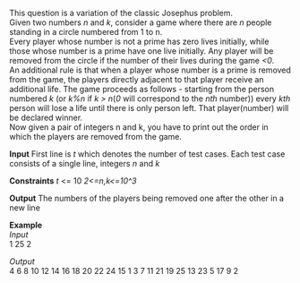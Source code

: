 

This question is a variation of the classic Josephus problem. <br/>
Given two numbers _n_ and _k_, consider a game where there are _n_ people standing in a circle numbered from 1 to n. <br/>
Every player whose number is not a prime has zero lives initially, while those whose number is a prime have one live initially. Any player will be removed from the circle if the number of their lives during the game _<0_. <br/>
An additional rule is that when a player whose number is a prime is removed from the game, the players directly adjacent to that player receive an additional life. 
The game proceeds as follows - starting from the person numbered _k_ (or _k%n_ if _k > n_(_0_ will correspond to the _nth_ number)) every _kth_ person will lose a life until there is only person left. That player(number) will be declared winner. <br/>
Now given a pair of integers n and k, you have to print out the order in which the players are removed from the game. <br/>

**Input**
First line is _t_ which denotes the number of test cases.
Each test case consists of a single line, integers _n_ and _k_

**Constraints**
_t_ <= 10
_2<=n,k<=10^3_
 
 **Output**
 The numbers of the players being removed one after the other in a new line

**Example** <br/>
_Input_  <br/>
1
25 2

_Output_ <br/>
4
6
8
10
12
14
16
18
20
22
24
15
1
3
7
11
21
19
25
13
23
5
17
9
2
